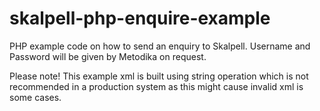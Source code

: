 # skalpell-php-enquire-example

PHP example code on how to send an enquiry to Skalpell. Username and Password will be given by Metodika on request.

Please note! This example xml is built using string operation which is not recommended in a production system as this might cause invalid xml is some cases.
